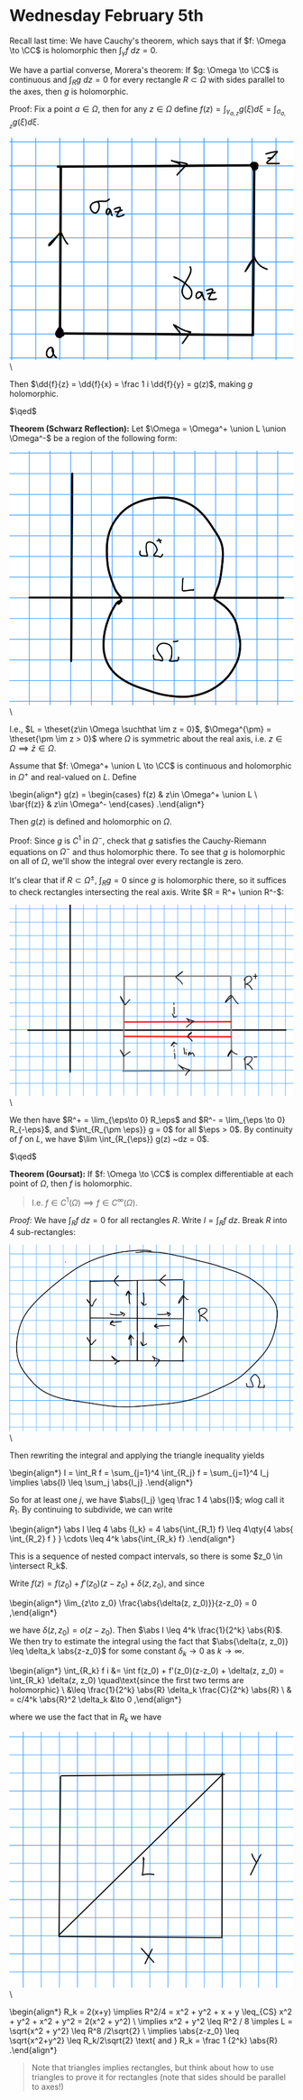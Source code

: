 # Wednesday February 5th

Recall last time:
We have Cauchy's theorem, which says that if $f: \Omega \to \CC$ is holomorphic then $\int_\gamma f~dz = 0$.

We have a partial converse, Morera's theorem: If $g: \Omega \to \CC$ is continuous and $\int_R g~dz = 0$ for every rectangle $R\subset \Omega$ with sides parallel to the axes, then $g$ is holomorphic.

Proof:
Fix a point $a\in\Omega$, then for any $z\in\Omega$ define $f(z) = \int_{\gamma_{a, z}} g(\xi) d\xi = \int_{\sigma_{a, z}} g(\xi) d\xi$.

![Image](figures/2020-02-05-13:42.png)\

Then $\dd{f}{z} = \dd{f}{x} = \frac 1 i \dd{f}{y} = g(z)$, making $g$ holomorphic.

$\qed$

**Theorem (Schwarz Reflection):**
Let $\Omega = \Omega^+ \union L \union \Omega^-$ be a region of the following form:

![Image](figures/2020-02-05-13:45.png)\

I.e., $L = \theset{z\in \Omega \suchthat \im z = 0}$, $\Omega^{\pm} = \theset{\pm \im z > 0}$ where $\Omega$ is symmetric about the real axis, i.e. $z\in \Omega \implies \bar z \in \Omega$.

Assume that $f: \Omega^+ \union L \to \CC$ is continuous and holomorphic in $\Omega^+$ and real-valued on $L$.
Define

\begin{align*}
g(z) = 
\begin{cases}
f(z) & z\in \Omega^+ \union L \\
\bar{f(z)} & z\in \Omega^-
\end{cases}
.\end{align*}

Then $g(z)$ is defined and holomorphic on $\Omega$.

Proof:
Since $g$ is $C^1$ in $\Omega^-$, check that $g$ satisfies the Cauchy-Riemann equations on $\Omega^-$ and thus holomorphic there.
To see that $g$ is holomorphic on all of $\Omega$, we'll show the integral over every rectangle is zero.

It's clear that if $R\subset \Omega^{\pm}$, $\int_R g = 0$ since $g$ is holomorphic there, so it suffices to check rectangles intersecting the real axis.
Write $R = R^+ \union R^-$:

![Image](figures/2020-02-05-13:59.png)\

We then have $R^+ = \lim_{\eps\to 0} R_\eps$  and $R^- = \lim_{\eps \to 0} R_{-\eps}$, and $\int_{R_{\pm \eps}} g = 0$ for all $\eps > 0$.
By continuity of $f$ on $L$, we have $\lim \int_{R_{\eps}} g(z) ~dz = 0$.

$\qed$

**Theorem (Goursat):**
If $f: \Omega \to \CC$ is complex differentiable at each point of $\Omega$, then $f$ is holomorphic.

> I.e. $f\in C^1(\Omega) \implies f\in C^\infty(\Omega)$.

*Proof:*
We have $\int_R f ~dz = 0$ for all rectangles $R$.
Write $I = \int_R f ~dz$.
Break $R$ into 4 sub-rectangles:

![Image](figures/2020-02-05-14:08.png)\

Then rewriting the integral and applying the triangle inequality yields

\begin{align*}
I = \int_R f = \sum_{j=1}^4 \int_{R_j} f  = \sum_{j=1}^4 I_j \implies \abs{I} \leq \sum_j \abs{I_j}
.\end{align*}

So for at least one $j$, we have $\abs{I_j} \geq \frac 1 4 \abs{I}$; wlog call it $R_1$.
By continuing to subdivide, we can write 

\begin{align*}
\abs I \leq 4 \abs {I_k} = 4 \abs{\int_{R_1} f} \leq 4\qty{4 \abs{ \int_{R_2} f }  } \cdots \leq 4^k \abs{\int_{R_k} f}
.\end{align*}

This is a sequence of nested compact intervals, so there is some $z_0 \in \intersect R_k$.

Write $f(z) = f(z_0) + f'(z_0)(z-z_0) + \delta(z, z_0)$, and since

\begin{align*}
\lim_{z\to z_0} \frac{\abs{\delta(z, z_0)}}{z-z_0} = 0
,\end{align*}

we have $\delta(z, z_0) = o(z-z_0)$.
Then $\abs I \leq 4^k \frac{1}{2^k} \abs{R}$.
We then try to estimate the integral using the fact that $\abs{\delta(z, z_0)} \leq \delta_k \abs{z-z_0}$ for some constant $\delta_k \to 0$ as $k\to \infty$.


\begin{align*}
\int_{R_k} f i
&= \int f(z_0) + f'(z_0)(z-z_0) + \delta(z, z_0) = \int_{R_k} \delta(z, z_0) \quad\text{since the first two terms are holomorphic} \\
&\leq \frac{1}{2^k} \abs{R} \delta_k \frac{C}{2^k} \abs{R} \\
& = c/4^k \abs{R}^2 \delta_k 
&\to 0
,\end{align*}

where we use the fact that in $R_k$ we have

![Image](figures/2020-02-05-14:23.png)\

\begin{align*}
R_k = 2(x+y) \implies R^2/4 = x^2 + y^2 + x + y \leq_{CS} x^2 + y^2 + x^2 + y^2 = 2(x^2 + y^2) \\
\implies x^2 + y^2 \leq R^2 / 8 \imples L = \sqrt{x^2 + y^2} \leq R^8 /2\sqrt{2} \\
\implies \abs{z-z_0} \leq \sqrt{x^2+y^2} \leq R_k/2\sqrt{2} \text{ and } R_k = \frac 1 {2^k} \abs{R}
.\end{align*}

> Note that triangles implies rectangles, but think about how to use triangles to prove it for rectangles (note that sides should be parallel to axes!)
